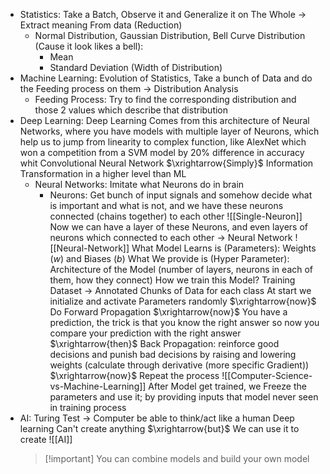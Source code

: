* Statistics:
  Take a Batch, Observe it and Generalize it on The Whole $\rightarrow$ Extract meaning From data (Reduction)
	* Normal Distribution, Gaussian Distribution, Bell Curve Distribution (Cause it look likes a bell):
		* Mean
		* Standard Deviation (Width of Distribution) 
* Machine Learning:
  Evolution of Statistics, Take a bunch of Data and do the Feeding process on them $\rightarrow$ Distribution Analysis
	* Feeding Process:
	   Try to find the corresponding distribution and those 2 values which describe that distribution
* Deep Learning:
  Deep Learning Comes from this architecture of Neural Networks, where you have models with multiple layer of Neurons, which help us to jump from linearity to complex function, like AlexNet which won a competition from a SVM model by 20% difference in accuracy whit Convolutional Neural Network $\xrightarrow{Simply}$ Information Transformation in a higher level than ML
	* Neural Networks:
	  Imitate what Neurons do in brain
		* Neurons:
		  Get bunch of input signals and somehow decide what is important and what is not, and we have these neurons connected (chains together) to each other
	  ![[Single-Neuron]] Now we can have a layer of these Neurons, and even layers of neurons which connected to each other $\rightarrow$ Neural Network
	  ![[Neural-Network]]
	  What Model Learns is (Parameters): Weights ($w$) and Biases ($b$)
	  What We provide is (Hyper Parameter): Architecture of the Model (number of layers, neurons in each of them, how they connect)
	  How we train this Model? Training Dataset $\rightarrow$ Annotated Chunks of Data for each class
	  At start we initialize and activate Parameters randomly $\xrightarrow{now}$ Do Forward Propagation $\xrightarrow{now}$ You have a prediction, the trick is that you know the right answer so now you compare your prediction with the right answer $\xrightarrow{then}$ Back Propagation: reinforce good decisions and punish bad decisions by raising and lowering weights (calculate through derivative (more specific Gradient)) $\xrightarrow{now}$ Repeat the process
	  ![[Computer-Science-vs-Machine-Learning]]
	  After Model get trained, we Freeze the parameters and use it; by providing inputs that model never seen in training process
* AI:
  Turing Test $\rightarrow$ Computer be able to think/act like a human
  Deep learning Can't create anything $\xrightarrow{but}$ We can use it to create
  ![[AI]]
  > [!important] You can combine models and build your own model